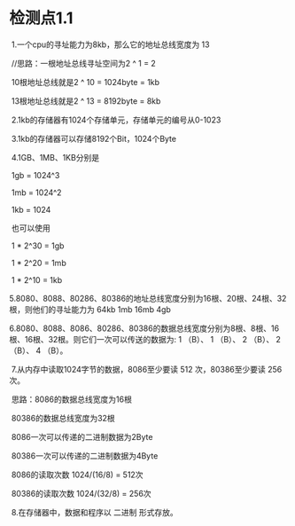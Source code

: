 # 检测点1.1

​	1.一个cpu的寻址能力为8kb，那么它的地址总线宽度为 13   

​		//思路：一根地址总线寻址空间为2 ^ 1 = 2

​					10根地址总线就是2 ^ 10 = 1024byte = 1kb

​					13根地址总线就是2 ^ 13 = 8192byte  = 8kb



​	2.1kb的存储器有1024个存储单元，存储单元的编号从0-1023

​	3.1kb的存储器可以存储8192个Bit，1024个Byte

​	4.1GB、1MB、1KB分别是  

​		1gb = 1024^3

​		1mb = 1024^2

​		1kb = 1024

​		也可以使用 

​		1 * 2^30 = 1gb

​		1 * 2^20 = 1mb

​		1 * 2^10 = 1kb

​	5.8080、8088、80286、80386的地址总线宽度分别为16根、20根、24根、32根，则他们的寻址能力为 64kb   1mb	16mb	4gb

​	6.8080、8088、8086、80286、80386的数据总线宽度分别为8根、8根、16根、16根、32根。则它们一次可以传送的数据为: 1 （B）、 1 （B）、 2 （B）、 2 （B）、 4 （B）。

​	7.从内存中读取1024字节的数据，8086至少要读 512 次，80386至少要读 256 次。

​		思路：8086的数据总线宽度为16根

​					80386的数据总线宽度为32根

​					8086一次可以传递的二进制数据为2Byte

​					80386一次可以传递的二进制数据为4Byte

​					8086的读取次数   1024/(16/8) = 512次

​					80386的读取次数  1024/(32/8)  = 256次

​	8.在存储器中，数据和程序以 二进制 形式存放。



